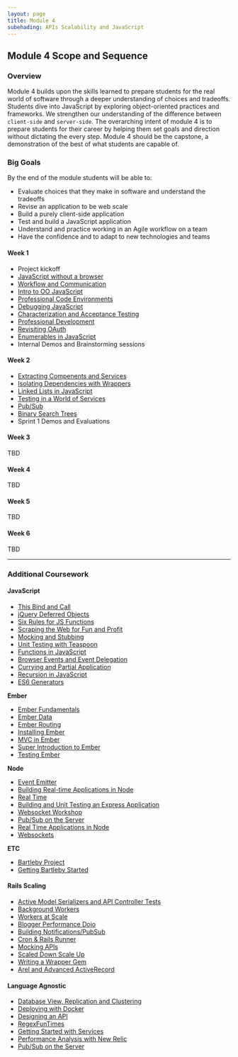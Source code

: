 ```yaml
---
layout: page
title: Module 4
subehading: APIs Scalability and JavaScript
---
```


## Module 4 Scope and Sequence

### Overview

Module 4 builds upon the skills learned to prepare students for the real world of software through a deeper understanding of choices and tradeoffs. Students dive into JavaScript by exploring object-oriented practices and frameworks. We strengthen our understanding of the difference between `client-side` and `server-side`. The overarching intent of module 4 is to prepare students for their career by helping them set goals and direction without dictating the every step. Module 4 should be the capstone, a demonstration of the best of what students are capable of.

### Big Goals

By the end of the module students will be able to:

* Evaluate choices that they make in software and understand the tradeoffs
* Revise an application to be web scale
* Build a purely client-side application
* Test and build a JavaScript application
* Understand and practice working in an Agile workflow on a team
* Have the confidence and to adapt to new technologies and teams

#### Week 1

* Project kickoff
* [JavaScript without a browser]()
* [Workflow and Communication]()
* [Intro to OO JavaScript]()
* [Professional Code Environments]()
* [Debugging JavaScript](./debugging_javascript)
* [Characterization and Acceptance Testing]()
* [Professional Development]()
* [Revisiting OAuth]()
* [Enumerables in JavaScript]()
* Internal Demos and Brainstorming sessions


#### Week 2

* [Extracting Compenents and Services]()
* [Isolating Dependencies with Wrappers]()
* [Linked Lists in JavaScript]()
* [Testing in a World of Services]()
* [Pub/Sub]()
* [Binary Search Trees]()
* Sprint 1 Demos and Evaluations

#### Week 3

TBD

#### Week 4

TBD

#### Week 5

TBD

#### Week 6

TBD

-------

### Additional Coursework

#### JavaScript

* [This Bind and Call](lessons/javascript_function_contexts_this_bind_and_call)
* [jQuery Deferred Objects](lessons/jquery_deferreds)
* [Six Rules for JS Functions](lessons/six_rules_for_js_functions)
* [Scraping the Web for Fun and Profit](lessonsweb_scraping_for_fun_and_profit)
* [Mocking and Stubbing](lessons/mocking_and_stubbing)
* [Unit Testing with Teaspoon](lessons/testing_javascript_in_rails)
* [Functions in JavaScript](https://github.com/mdn/advanced-js-fundamentals-ck/tree/gh-pages/tutorials/02-functions)
* [Browser Events and Event Delegation](https://github.com/mdn/advanced-js-fundamentals-ck/tree/gh-pages/tutorials/04-events)
* [Currying and Partial Application](https://github.com/mdn/advanced-js-fundamentals-ck/blob/gh-pages/tutorials/02-functions/02-currying-and-partial-application.md)
* [Recursion in JavaScript](https://github.com/mdn/advanced-js-fundamentals-ck/blob/gh-pages/tutorials/02-functions/04-recursion.md)
* [ES6 Generators](https://github.com/mdn/advanced-js-fundamentals-ck/blob/gh-pages/tutorials/02-functions/05-generators.md)

**Ember**

* [Ember Fundamentals](lessons/ember_fundamentals)
* [Ember Data](lessons/ember_data)
* [Ember Routing](lessons/ember_routing)
* [Installing Ember](lessons/installing_ember)
* [MVC in Ember](lessons/mvc_in_ember)
* [Super Introduction to Ember](lessons/super-introduction-to-ember)
* [Testing Ember](lessons/testing_ember)

**Node**

* [Event Emitter](lessons/event_emitter)
* [Building Real-time Applications in Node](lessons/real_time_applications_with_node)
* [Real Time](lessons/real_time)
* [Building and Unit Testing an Express Application](https://github.com/turingschool-examples/pizza-express)
* [Websocket Workshop](lessons/websockets_workshop)
* [Pub/Sub on the Server](lessons/pubsub_on_the_server)
* [Real Time Applications in Node](lessons/real_time_applications_with_node)
* [Websockets](lessons/websockets_workshop)

**ETC**

* [Bartleby Project](lessons/bartleby_project)
* [Getting Bartleby Started](lessons/getting-bartleby-started.md)

#### Rails Scaling

* [Active Model Serializers and API Controller Tests](lessons/active_model_serializers_and_api_controller_tests)
* [Background Workers](lessons/background_workers_revisited)
* [Workers at Scale](lessons/workers_at_scale)
* [Blogger Performance Dojo](lessons/blogger_performance_workshop)
* [Building Notifications/PubSub](lessons/building_notifications)
* [Cron & Rails Runner](lessons/cron_and_rails_runner)
* [Mocking APIs](lessons/mocking_apis_v2)
* [Scaled Down Scale Up](lessons/scaled_down_scale_up)
* [Writing a Wrapper Gem](lessons/writing_a_wrapper_gem)
* [Arel and Advanced ActiveRecord](lessons/advanced_active_record_queries)

#### Language Agnostic

* [Database View, Replication and Clustering](lessons/database_views_replication_clustering)
* [Deploying with Docker](lessons/deploying_with_docker)
* [Designing an API](lessons/designing_an_api)
* [RegexFunTimes](lessons/regex_fun)
* [Getting Started with Services](lessons/getting_started_with_services)
* [Performance Analysis with New Relic](lessons/performance_analysis_with_newrelic)
* [Pub/Sub on the Server](lessons/pubsub_on_the_server)
